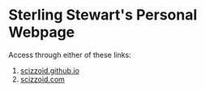 # Sterling Stewart's Personal Webpage

Access through either of these links:
1. [scizzoid.github.io](https://scizzoid.github.io)
2. [scizzoid.com](https://scizzoid.com)
